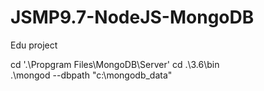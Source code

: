 # JSMP9.7-NodeJS-MongoDB
Edu project

cd '.\Propgram Files\MongoDB\Server\'
cd .\3.6\bin\
.\mongod --dbpath "c:\mongodb_data"
